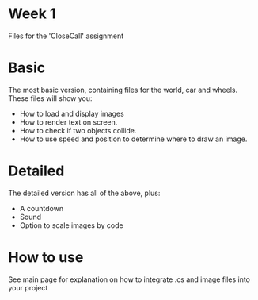 # Week 1
Files for the 'CloseCall' assignment

# Basic
The most basic version, containing files for the world, car and wheels. These files will show you:
- How to load and display images
- How to render text on screen.
- How to check if two objects collide.
- How to use speed and position to determine where to draw an image.

# Detailed
The detailed version has all of the above, plus:
- A countdown
- Sound
- Option to scale images by code

# How to use
See main page for explanation on how to integrate .cs and image files into your project
